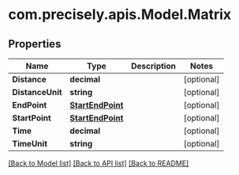 
# com.precisely.apis.Model.Matrix

## Properties

Name | Type | Description | Notes
------------ | ------------- | ------------- | -------------
**Distance** | **decimal** |  | [optional] 
**DistanceUnit** | **string** |  | [optional] 
**EndPoint** | [**StartEndPoint**](StartEndPoint.md) |  | [optional] 
**StartPoint** | [**StartEndPoint**](StartEndPoint.md) |  | [optional] 
**Time** | **decimal** |  | [optional] 
**TimeUnit** | **string** |  | [optional] 

[[Back to Model list]](../README.md#documentation-for-models)
[[Back to API list]](../README.md#documentation-for-api-endpoints)
[[Back to README]](../README.md)

